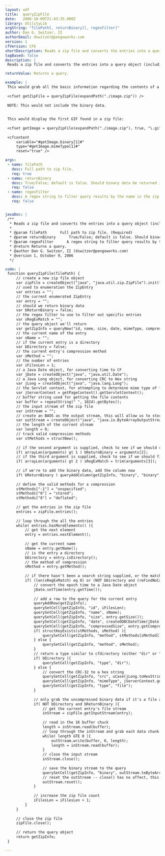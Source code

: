 ```yaml
---
layout: udf
title:  queryZipFile
date:   2006-10-09T21:43:35.000Z
library: UtilityLib
argString: "filePath[, returnBinary][, regexFilter]"
author: Dan G. Switzer, II
authorEmail: dswitzer@pengoworks.com
version: 1
cfVersion: CF6
shortDescription: Reads a zip file and converts the entries into a query object (including optional binary data.)
tagBased: false
description: |
 Reads a zip file and converts the entries into a query object (including optional binary data).

returnValue: Returns a query.

example: |
 This would grab all the basic information regarding the contents of a zip file, useful for creating a "browse" interface to compressed files:
 
 <cfset getZipFile = queryZipFile(expandPath("./image.zip")) />
 
 NOTE: This would not include the binary data.
 
 
 This would display the first GIF found in a zip file:
 
 <cfset getImage = queryZipFile(expandPath("./image.zip"), true, "\.gif$")>
 
 <cfcontent
     variable="#getImage.binary[1]#"
     type="#getImage.mimeType[1]#"
     reset="true" />

args:
 - name: filePath
   desc: Full path to zip file.
   req: true
 - name: returnBinary
   desc: True/False; default is false. Should binary data be returned in the query. This is useful if you need to write the contents of a zip file to a database or you want to dynamically render contents of a zip file using cfcontent.
   req: false
 - name: regexFilter
   desc: A regex string to filter query results by the name in the zip file (the name would include pathing information.) For more advanced filtering, you can use a Query-of-Queries on the resultset.
   req: false


javaDoc: |
 /**
  * Reads a zip file and converts the entries into a query object (including optional binary data.)
  * 
  * @param filePath      Full path to zip file. (Required)
  * @param returnBinary      True/False; default is false. Should binary data be returned in the query. This is useful if you need to write the contents of a zip file to a database or you want to dynamically render contents of a zip file using cfcontent. (Optional)
  * @param regexFilter      A regex string to filter query results by the name in the zip file (the name would include pathing information.) For more advanced filtering, you can use a Query-of-Queries on the resultset. (Optional)
  * @return Returns a query. 
  * @author Dan G. Switzer, II (dswitzer@pengoworks.com) 
  * @version 1, October 9, 2006 
  */

code: |
 function queryZipFile(filePath) {
     // create a new zip file object
     var zipFile = createObject("java", "java.util.zip.ZipFile").init(filePath); // ZipFile
     // used to enumeration the ZipEntry
     var entries = "";
     // the current enumerated ZipEntry
     var entry = "";
     // should we return binary data
     var bReturnBinary = false;
     // the regex filter to use to filter out specific entries
     var sRegExMatch = "";
     // the query object we'll return
     var getZipInfo = queryNew("id, name, size, date, mimeType, compressedSize, crc, method, type", "integer, varchar, integer, date, varchar, integer, varchar, varchar, varchar");
     // the current name of the entry
     var sName = "";
     // if the current entry is a directory
     var bDirectory = false;
     // the current entry's compression method
     var sMethod = "";
     // the number of entries
     var iFilesLen = 1;
     // a Java Date object, for converting time to CF
     var jDate = createObject("java", "java.util.Date");
     // a Java Long object, for converting CRC to Hex string
     var jLong = createObject("java", "java.lang.Long");
     // the Servlet context, for attempting to determine mime type of file
     var jServerContext = getPageContext().getServletContext();
     // buffer string used for getting the file contents
     var buffer = repeatString(" ", 1024).getBytes();
     // the input stream of the zip file
     var inStream = "";
     // create an BAOS as the output stream, this will allow us to store the file in memory
     var outStream = createObject("java", "java.io.ByteArrayOutputStream");
     // the length of the current stream
     var length = 0;
     // track valid compression methods
     var stMethods = structNew();
 
     // if the second argument is supplied, check to see if we should return binary data
     if( arrayLen(arguments) gt 1 ) bReturnBinary = arguments[2];
     // if the third argument is supplied, check to see if we should filter data based on a string
     if( arrayLen(arguments) gt 2 ) sRegExMatch = trim(arguments[3]);
 
     // if we're to add the binary data, add the column now
     if( bReturnBinary ) queryAddColumn(getZipInfo, "binary", "binary", arrayNew(1));
 
     // define the valid methods for a compression
     stMethods["-1"] = "unspecified";
     stMethods["0"] = "stored";
     stMethods["8"] = "deflated";
 
     // get the entries in the zip file
     entries = zipFile.entries();
 
     // loop through the all the entries
     while( entries.hasMoreElements() ){
         // get the next element
         entry = entries.nextElement();
 
         // get the current name
         sName = entry.getName();
         // is the entry a directory
         bDirectory = entry.isDirectory();
         // the method of compression
         sMethod = entry.getMethod();
 
         // if there hasn't been a search string supplied, or the match is found grab the entry
         if( (len(sRegExMatch) eq 0) or (NOT bDirectory and (reFindNoCase(sRegExMatch, sName) gt 0)) ){
             // convert the epoch time to a Java Date object
             jDate.setTime(entry.getTime());
 
             // add a row to the query for the current entry
             queryAddRow(getZipInfo);
             querySetCell(getZipInfo, "id", iFilesLen);
             querySetCell(getZipInfo, "name", sName);
             querySetCell(getZipInfo, "size", entry.getSize());
             querySetCell(getZipInfo, "date", createODBCDateTime(jDate.toString()));
             querySetCell(getZipInfo, "compressedSize", entry.getCompressedSize());
             if( structKeyExists(stMethods, sMethod) ){
                 querySetCell(getZipInfo, "method", stMethods[sMethod]);
             } else {
                 querySetCell(getZipInfo, "method", sMethod);
             }
             // return a type similar to cfdirectory (either "dir" or "file")
             if( bDirectory ){
                 querySetCell(getZipInfo, "type", "dir");
             } else {
                 // convert the CRC-32 to a hex string
                 querySetCell(getZipInfo, "crc", uCase(jLong.toHexString(entry.getCrc())));
                 querySetCell(getZipInfo, "mimeType", jServerContext.getMimeType(sName));
                 querySetCell(getZipInfo, "type", "file");
             }
 
             // only grab the uncompressed binary data if it's a file and we've requested it
             if( NOT bDirectory and bReturnBinary ){
                 // get the current entry's file stream
                 inStream = zipFile.getInputStream(entry);
 
                 // read in the 1K buffer chuck
                 length = inStream.read(buffer);
                 // loop through the inStream and grab each data chunk
                 while( length GTE 0 ){
                     outStream.write(buffer, 0, length);
                     length = inStream.read(buffer);
                 }
                 // close the input stream
                 inStream.close();
 
                 // save the binary stream to the query
                 querySetCell(getZipInfo, "binary", outStream.toByteArray());
                 // reset the outStream -- close() has no affect, this will clear the contents
                 outStream.reset();
             }
 
             // increase the zip file count
             iFilesLen = iFilesLen + 1;
         }
     }
 
     // close the zip file
     zipFile.close();
 
     // return the query object
     return getZipInfo;
 }

---
```


